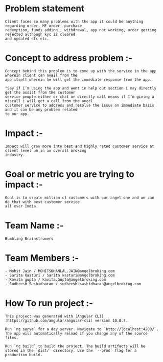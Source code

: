 # Problem statement
    Client faces so many problems with the app it could be anything regarding order, MF order, purchase
    redemption, funds adding , withdrawal, app not working, order getting rejected although kyc is cleared
    and updated etc etc.

# Concept to address problem :-
    Concept behind this problem is to come up with the service in the app wherein client can avail from the
    app itself wherein he will get the immediate response from the app.

    "Say if I’m using the app and went in help out section i may directly get the assist from the customer
    service people either or chat or directly call means if I’m giving a miscall i will get a call from the angel
    customer service to address and resolve the issue on immediate basis and it can be any problem related
    to our app.

# Impact :-
    Impact will grow more into best and highly rated customer service at client level an in an overall broking
    industry.

# Goal or metric you are trying to impact :-
    Goal is to create million of customers with our angel one and we can do that with best customer service
    all over India.

# Team Name :- 
    Bumbling Brainstromers
# Team Members :-
    - Mohit Jain / MOHITSOHANLAL.JAIN@angelbroking.com
    - Sarita Kasturi / Sarita.kasturi@angelbroking.com
    - Kavita gupta / Kavita.Gupta@angelbroking.com
    - Sudheesh Sashidharan / sudheesh.sashidharan@angelbroking.com

# How To run project :-
    This project was generated with [Angular CLI](https://github.com/angular/angular-cli) version 10.0.7.

    Run `ng serve` for a dev server. Navigate to `http://localhost:4200/`. The app will automatically reload if you change any of the source files.

    Run `ng build` to build the project. The build artifacts will be stored in the `dist/` directory. Use the `--prod` flag for a production build.
